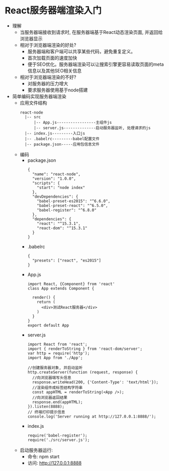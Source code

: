 # React服务器端渲染入门

* 理解
  * 当服务器端接收到请求时, 在服务器端基于React动态渲染页面, 并返回给浏览器显示
  * 相对于浏览器端渲染的好处?
    * 服务器端和客户端可以共享某些代码，避免重复定义。
    * 首次加载页面的速度加快
    * 便于SEO优化。服务器端渲染可以让搜索引擎更容易读取页面的meta信息以及其他SEO相关信息
  * 相对于浏览器端渲染的不好?
    * 对服务器的压力增大
    * 要求服务器使用基于node搭建
* 简单编码实现服务器端渲染
  * 应用文件结构
    ```
    react-node
      |-- src
          |-- App.js-----------------主组件js
          |-- server.js--------------启动服务器监听, 处理请求的js
      |-- index.js---------入口js
      |-- .babelrc---------babel配置文件
      |-- package.json-----应用包信息文件
    ```
  * 编码
    * package.json
      ```
      {
        "name": "react-node",
        "version": "1.0.0",
        "scripts": {
          "start": "node index"
        },
        "devDependencies": {
          "babel-preset-es2015": "^6.6.0",
          "babel-preset-react": "^6.5.0",
          "babel-register": "^6.8.0"
        },
        "dependencies": {
          "react": "^15.3.1",
          "react-dom": "^15.3.1"
        }
      }
      ```
    * .babelrc
      ```
      {
        "presets": ["react", "es2015"]
      }
      ```
    * App.js
      ```
      import React, {Component} from 'react'
      class App extends Component {
      
        render() {
          return (
            <div>测试React服务器</div>
          )
        }
      }
      export default App
      ```
    * server.js
      ```
      import React from 'react';
      import { renderToString } from 'react-dom/server';
      var http = require('http');
      import App from './App';
      
      //创建服务器对象, 并启动监听
      http.createServer(function (request, response) {
        //向浏览器端写头信息
        response.writeHead(200, {'Content-Type': 'text/html'});
        //渲染组件成标签结构字符串
        const appHTML = renderToString(<App />);
        //向浏览器返回结果
        response.end(appHTML);
      }).listen(8888);
      // 终端打印提示信息
      console.log('Server running at http://127.0.0.1:8888/');
      ```
    * index.js
      ```
      require('babel-register');
      require('./src/server.js');
      ```
  * 启动服务器运行:
    * 命令: npm start
    * 访问: http://127.0.0.1:8888